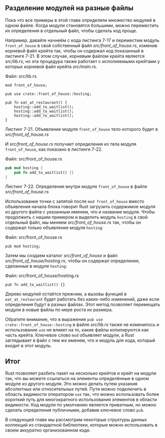 ## Разделение модулей на разные файлы

Пока что все примеры в этой главе определяли множество модулей в одном файле. Когда модули становятся большими, можно переместить их определения в отдельный файл, чтобы сделать код проще.

Например, давайте начнеём с кода листинга 7-17 и переместим модуль `front_of_house` в свой собственный файл *src/front_of_house.rs*, изменив корневой файл крейта так, чтобы он содержал код показанный в листинге 7-21. В этом случае, корневым файлом крейта является *src/lib.rs*, но эта процедура также работает с исполняемыми крейтами у которых корневой файл крейта *src/main.rs.*

<span class="filename">Файл: src/lib.rs</span>

```rust,ignore
mod front_of_house;

pub use crate::front_of_house::hosting;

pub fn eat_at_restaurant() {
    hosting::add_to_waitlist();
    hosting::add_to_waitlist();
    hosting::add_to_waitlist();
}
```

<span class="caption">Листинг 7-21. Объявление модуля <code>front_of_house</code> тело которого будет в <em>src/front_of_house.rs</em></span>

И *src/front_of_house.rs* получает определения из тела модуля `front_of_house`, как показано в листинге 7-22.

<span class="filename">Файл: src/front_of_house.rs</span>

```rust
pub mod hosting {
    pub fn add_to_waitlist() {}
}
```

<span class="caption">Листинг 7-22. Определения внутри модуля <code>front_of_house</code> в файле <em>src/front_of_house.rs</em></span>

Использование точки с запятой после `mod front_of_house` вместо объявления начала блока говорит Rust загрузить содержимое модуля из другого файла с указанным именем, что и название модуля. Чтобы продолжить с нашим примером и выделить модуль `hosting` в свой отдельный файл, мы меняем *src/front_of_house.rs* так, чтобы он содержал только объявление модуля `hosting`:

<span class="filename">Файл: src/front_of_house.rs</span>

```
pub mod hosting;
```

Затем мы создаем каталог *src/front_of_house* и файл *src/front_of_house/hosting.rs*, чтобы он содержал определения, сделанные в модуле `hosting`:

<span class="filename">Файл: src/front_of_house/hosting.rs</span>

```
pub fn add_to_waitlist() {}
```

Дерево модулей остаётся прежним, а вызовы функций в `eat_at_restaurant` будет работать без каких-либо изменений, даже если определения будут в разных файлах. Этот метод позволяет перемещать модули в новые файлы по мере роста их размера.

Обратите внимание, что в выражение 
`pub use crate::front_of_house::hosting` в файле *src/lib.rs* также не изменилось и использование `use` не влияет на то, какие файлы копилируются как часть крейта. Ключевое слово `mod` объявляет модули, а Rust заглядывает в файл с тем же именем, что и модуль для кода, который входит в этот модуль.

## Итог

Rust позволяет разбить пакет на несколько крейтов и крейт на модули так, что вы можете ссылаться на элементы определённые в одном модуле из другого модуля. Это можно делать путем указания абсолютных или относительных путей. Пути можно подключить в область видимости оператором `use` так, что можно использовать более короткий путь для многократного использования
элементов в области видимости. Код модуля по умолчанию является приватным, но можно сделать определения публичными, добавив ключевое слово `pub`.

В следующей главе мы рассмотрим некоторые структуры данных коллекций из стандартной библиотеки, которые можно использовать в своем аккуратно организованном коде.
